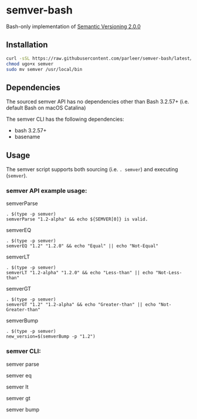 # semver-bash

Bash-only implementation of [Semantic Versioning 2.0.0](https://semver.org/spec/v2.0.0.html)


## Installation


```bash
curl -sSL https://raw.githubusercontent.com/parleer/semver-bash/latest/semver -o semver
chmod ugo+x semver
sudo mv semver /usr/local/bin
```


## Dependencies

The sourced semver API has no dependencies other than Bash 3.2.57+ 
(i.e. default Bash on macOS Catalina)

The semver CLI has the following dependencies:

- bash 3.2.57+
- basename



## Usage

The semver script supports both sourcing (i.e. `. semver`) and executing (`semver`).

### semver API example usage:

semverParse 

```
. $(type -p semver)
semverParse "1.2-alpha" && echo ${SEMVER[0]} is valid.
```

semverEQ

```
. $(type -p semver)
semverEQ "1.2" "1.2.0" && echo "Equal" || echo "Not-Equal"
```

semverLT

```
. $(type -p semver)
semverLT "1.2-alpha" "1.2.0" && echo "Less-than" || echo "Not-Less-than"
```

semverGT

```
. $(type -p semver)
semverGT "1.2" "1.2-alpha" && echo "Greater-than" || echo "Not-Greater-than"
```

semverBump

```
. $(type -p semver)
new_version=$(semverBump -p "1.2")
```



### semver CLI:

semver parse

semver eq

semver lt

semver gt

semver bump

